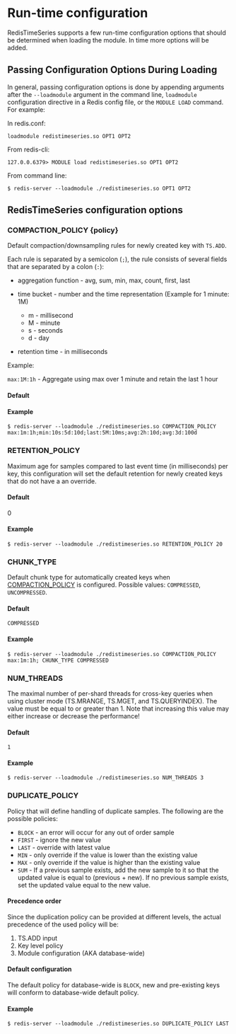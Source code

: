 # Run-time configuration

RedisTimeSeries supports a few run-time configuration options that should be determined when loading the module. In time more options will be added.

## Passing Configuration Options During Loading

In general, passing configuration options is done by appending arguments after the `--loadmodule` argument in the command line, `loadmodule` configuration directive in a Redis config file, or the `MODULE LOAD` command. For example:

In redis.conf:

```
loadmodule redistimeseries.so OPT1 OPT2
```

From redis-cli:

```
127.0.0.6379> MODULE load redistimeseries.so OPT1 OPT2
```

From command line:

```
$ redis-server --loadmodule ./redistimeseries.so OPT1 OPT2
```

## RedisTimeSeries configuration options

### COMPACTION_POLICY {policy}

Default compaction/downsampling rules for newly created key with `TS.ADD`.

Each rule is separated by a semicolon (`;`), the rule consists of several fields that are separated by a colon (`:`):

* aggregation function - avg, sum, min, max, count, first, last
* time bucket - number and the time representation (Example for 1 minute: 1M)

    * m - millisecond
    * M - minute
    * s - seconds
    * d - day
* retention time - in milliseconds

Example:

`max:1M:1h` - Aggregate using max over 1 minute and retain the last 1 hour
#### Default

<Empty>

#### Example

```
$ redis-server --loadmodule ./redistimeseries.so COMPACTION_POLICY max:1m:1h;min:10s:5d:10d;last:5M:10ms;avg:2h:10d;avg:3d:100d
```

### RETENTION_POLICY

Maximum age for samples compared to last event time (in milliseconds) per key, this configuration will set
the default retention for newly created keys that do not have a an override.

#### Default

0

#### Example

```
$ redis-server --loadmodule ./redistimeseries.so RETENTION_POLICY 20
```

### CHUNK_TYPE
Default chunk type for automatically created keys when [COMPACTION_POLICY](#COMPACTION_POLICY) is configured.
Possible values: `COMPRESSED`, `UNCOMPRESSED`.


#### Default

`COMPRESSED`

#### Example

```
$ redis-server --loadmodule ./redistimeseries.so COMPACTION_POLICY max:1m:1h; CHUNK_TYPE COMPRESSED
```

### NUM_THREADS
The maximal number of per-shard threads for cross-key queries when using cluster mode (TS.MRANGE, TS.MGET, and TS.QUERYINDEX). The value must be equal to or greater than 1. Note that increasing this value may either increase or decrease the performance!

#### Default

`1`

#### Example

```
$ redis-server --loadmodule ./redistimeseries.so NUM_THREADS 3
```

### DUPLICATE_POLICY

Policy that will define handling of duplicate samples.
The following are the possible policies:

* `BLOCK` - an error will occur for any out of order sample
* `FIRST` - ignore the new value
* `LAST` - override with latest value
* `MIN` - only override if the value is lower than the existing value
* `MAX` - only override if the value is higher than the existing value
* `SUM` - If a previous sample exists, add the new sample to it so that the updated value is equal to (previous + new). If no previous sample exists, set the updated value equal to the new value.

#### Precedence order
Since the duplication policy can be provided at different levels, the actual precedence of the used policy will be:

1. TS.ADD input
2. Key level policy
3. Module configuration (AKA database-wide)

#### Default configuration
The default policy for database-wide is `BLOCK`, new and pre-existing keys will conform to database-wide default policy.

#### Example

```
$ redis-server --loadmodule ./redistimeseries.so DUPLICATE_POLICY LAST
```
